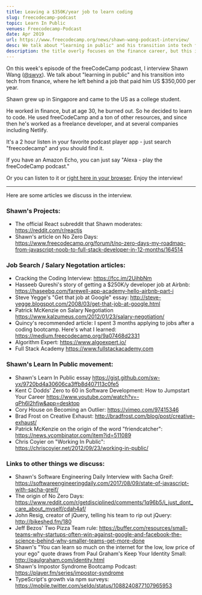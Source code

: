 ```yaml
---
title: Leaving a $350K/year job to learn coding
slug: freecodecamp-podcast
topic: Learn In Public
venues: Freecodecamp-Podcast
date: Apr 2019
url: https://www.freecodecamp.org/news/shawn-wang-podcast-interview/
desc: We talk about "learning in public" and his transition into tech from finance, where he left behind a job that paid him US $350,000 per year.
description: the title overly focuses on the finance career, but this is much more about learn in public and the freecodecamp journey. plenty of links supplied!
---
```


<div class="post-content">
                    <p>On this week's episode of the freeCodeCamp podcast, I interview Shawn Wang (<a href="https://twitter.com/swyx">@swyx</a>). We talk about "learning in public" and his transition into tech from finance, where he left behind a job that paid him US $350,000 per year.</p><p>Shawn grew up in Singapore and came to the US as a college student.</p><p>He worked in finance, but at age 30, he burned out. So he decided to learn to code. He used freeCodeCamp and a ton of other resources, and since then he's worked as a freelance developer, and at several companies including Netlify.</p><p>It's a 2 hour listen in your favorite podcast player app - just search "freecodecamp" and you should find it. </p><p>If you have an Amazon Echo, you can just say "Alexa - play the freeCodeCamp podcast."</p><p>Or you can listen to it or <a href="http://podcast.freecodecamp.org/ep-59-shawn-wang-left-a-350kyear-finance-job-to-learn-to-code">right here in your browser</a>. Enjoy the interview!</p><hr><p>Here are some articles we discuss in the interview.</p><h3 id="shawn-s-projects-">Shawn's Projects:</h3><ul><li>The official React subreddit that Shawn moderates: <a href="https://reddit.com/r/reactjs">https://reddit.com/r/reactjs</a></li><li>Shawn's article on No Zero Days: <a href="https://www.freecodecamp.org/forum/t/no-zero-days-my-roadmap-from-javascript-noob-to-full-stack-developer-in-12-months/164514">https://www.freecodecamp.org/forum/t/no-zero-days-my-roadmap-from-javascript-noob-to-full-stack-developer-in-12-months/164514</a></li></ul><h3 id="job-search-salary-negotation-articles-">Job Search / Salary Negotation articles:</h3><ul><li>Cracking the Coding Interview: <a href="https://fcc.im/2UihbNm">https://fcc.im/2UihbNm</a></li><li>Hasseeb Qureshi's story of getting a $250K/y developer job at Airbnb: <a href="https://haseebq.com/farewell-app-academy-hello-airbnb-part-i">https://haseebq.com/farewell-app-academy-hello-airbnb-part-i</a></li><li>Steve Yegge's "Get that job at Google" essay: <a href="http://steve-yegge.blogspot.com/2008/03/get-that-job-at-google.html">http://steve-yegge.blogspot.com/2008/03/get-that-job-at-google.html</a></li><li>Patrick McKenzie on Salary Negotiation <a href="https://www.kalzumeus.com/2012/01/23/salary-negotiation/">https://www.kalzumeus.com/2012/01/23/salary-negotiation/</a></li><li>Quincy's recommended article: I spent 3 months applying to jobs after a coding bootcamp. Here's what I learned: <a href="https://medium.freecodecamp.org/9a07468d2331">https://medium.freecodecamp.org/9a07468d2331</a></li><li>Algorithm Expert: <a href="https://www.algoexpert.io/">https://www.algoexpert.io/</a></li><li>Full Stack Academy <a href="https://www.fullstackacademy.com">https://www.fullstackacademy.com</a></li></ul><h3 id="shawn-s-learn-in-public-movement-">Shawn's Learn In Public movement:</h3><ul><li>Shawn's Learn In Public essay <a href="https://gist.github.com/sw-yx/9720bd4a30606ca3ffb8d407113c0fe5">https://gist.github.com/sw-yx/9720bd4a30606ca3ffb8d407113c0fe5</a>‌‌</li><li>Kent C Dodds' Zero to 60 in Software Development: How to Jumpstart Your Career <a href="https://www.youtube.com/watch?v=-qPh6I2hfjw&amp;app=desktop">https://www.youtube.com/watch?v=-qPh6I2hfjw&amp;app=desktop</a>‌‌</li><li>Cory House on Becoming an Outlier: <a href="https://vimeo.com/97415346">https://vimeo.com/97415346</a>‌‌</li><li>Brad Frost on Creative Exhaust: <a href="http://bradfrost.com/blog/post/creative-exhaust/">http://bradfrost.com/blog/post/creative-exhaust/</a>‌‌</li><li>Patrick McKenzie on the origin of the word "friendcatcher": <a href="https://news.ycombinator.com/item?id=511089">https://news.ycombinator.com/item?id=511089</a>‌‌</li><li>Chris Coyier on "Working In Public": <a href="https://chriscoyier.net/2012/09/23/working-in-public/">https://chriscoyier.net/2012/09/23/working-in-public/</a></li></ul><h3 id="links-to-other-things-we-discuss-">Links to other things we discuss:</h3><ul><li>Shawn's Software Engineering Daily Interview with Sacha Greif: <a href="https://softwareengineeringdaily.com/2017/08/09/state-of-javascript-with-sacha-greif/">https://softwareengineeringdaily.com/2017/08/09/state-of-javascript-with-sacha-greif/</a>‌‌</li><li>The origin of No Zero Days: <a href="https://www.reddit.com/r/getdisciplined/comments/1q96b5/i_just_dont_care_about_myself/cdah4af/">https://www.reddit.com/r/getdisciplined/comments/1q96b5/i_just_dont_care_about_myself/cdah4af/</a>‌‌</li><li>John Resig, creator of jQuery, telling his team to rip out jQuery: <a href="http://bikeshed.fm/180">http://bikeshed.fm/180</a></li><li>‌‌Jeff Bezos' Two Pizza Team rule: <a href="https://buffer.com/resources/small-teams-why-startups-often-win-against-google-and-facebook-the-science-behind-why-smaller-teams-get-more-done">https://buffer.com/resources/small-teams-why-startups-often-win-against-google-and-facebook-the-science-behind-why-smaller-teams-get-more-done</a>‌‌</li><li>Shawn's "You can learn so much on the internet for the low, low price of your ego" quote draws from Paul Graham's Keep Your Identity Small: <a href="http://paulgraham.com/identity.html">http://paulgraham.com/identity.html</a>‌‌</li><li>Shawn's Impostor Syndrome Bootcamp Podcast: <a href="https://player.fm/series/impostor-syndrome">https://player.fm/series/impostor-syndrome</a>‌‌</li><li>TypeScript's growth via npm surveys: <a href="https://mobile.twitter.com/seldo/status/1088240877107965953">https://mobile.twitter.com/seldo/status/1088240877107965953</a></li></ul>
                </div>
